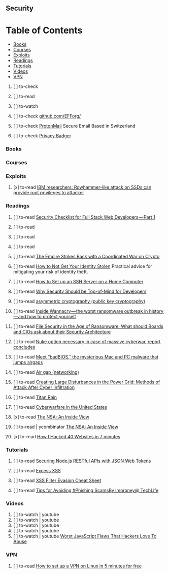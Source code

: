 ## Security

# Table of Contents
<!-- MarkdownTOC depth=4 -->
  - [Books](#books)
  - [Courses](#courses)
  - [Exploits](#exploits)
  - [Readings](#readings)
  - [Tutorials](#tutorials)
  - [Videos](#videos)
  - [VPN](#vpn)
<!-- /MarkdownTOC -->

  1. [ ] to-check []()
  1. [ ] to-read []()
  1. [ ] to-watch []()

  1. [ ] to-check [github.com/EFForg/](https://github.com/EFForg/)
  1. [ ] to-check [ProtonMail](https://protonmail.com/) Secure Email Based
in Switzerland
  1. [ ] to-check [Privacy Badger](https://www.eff.org/privacybadger)

### Books

### Courses

### Exploits

  1. [x] to-read [IBM researchers: Rowhammer-like attack on SSDs can provide root privileges to attacker](http://www.myce.com/news/ibm-researchers-rowhammer-like-attack-ssds-can-provide-root-privileges-attacker-82386/)

### Readings

  1. [ ] to-read [Security Checklist for Full Stack Web Developers — Part 1](https://blog.logrocket.com/security-for-fullstack-web-developers-part-1-a56340283f7c)
  1. [ ] to-read []()
  1. [ ] to-read []()
  1. [ ] to-read []()

  1. [ ] to-read [The Empire Strikes Back with a Coordinated War on Crypto](https://hackernoon.com/the-empire-strikes-back-with-a-coordinated-war-on-crypto-bdd84fd2f854)
  1. [ ] to-read [How to Not Get Your Identity Stolen](https://auth0.com/blog/how-to-not-get-your-identity-stolen/) Practical advice for mitigating your risk of identity theft.
  1. [ ] to-read [How to Set up an SSH Server on a Home Computer](https://dev.to/zduey/how-to-set-up-an-ssh-server-on-a-home-computer)
  1. [ ] to-read [Why Security Should be Top-of-Mind for Developers](https://stackify.com/siem-for-developers/)

  1. [ ] to-read [asymmetric cryptography (public key cryptography)](http://searchsecurity.techtarget.com/definition/asymmetric-cryptography)

  1. [ ] to-read [Inside Wannacry — the worst ransomware outbreak in history — and how to protect yourself](https://medium.freecodecamp.org/inside-the-worst-ransomware-outbreak-in-history-and-how-to-protect-yourself-168e7028a236)

  1. [ ] to-read [File Security in the Age of Ransomware: What should Boards and CIOs ask about their Security Architecture](https://medium.com/all-technology-feeds/file-security-in-the-age-of-ransomware-what-should-boards-and-cios-ask-about-their-security-d2039b3db569)
  1. [ ] to-read [Nuke option necessary in case of massive cyberwar, report concludes](https://www.stripes.com/nuke-option-necessary-in-case-of-massive-cyberwar-report-concludes-1.210515#.WVfiYXXyu00)
  1. [ ] to-read [Meet “badBIOS,” the mysterious Mac and PC malware that jumps airgaps](https://arstechnica.com/security/2013/10/meet-badbios-the-mysterious-mac-and-pc-malware-that-jumps-airgaps/)
  1. [ ] to-read [Air gap (networking)](https://en.wikipedia.org/wiki/Air_gap_%28networking%29)
  1. [ ] to-read [Creating Large Disturbances in the Power Grid: Methods of Attack After Cyber Infiltration](http://www.cs.dartmouth.edu/reports/abstracts/TR2010-668/)
  1. [ ] to-read [Titan Rain](https://en.wikipedia.org/wiki/Titan_Rain)
  1. [ ] to-read [Cyberwarfare in the United States](https://en.wikipedia.org/wiki/Cyberwarfare_in_the_United_States#Cyberwarfare_activities_in_the_U.S.)

  1. [x] to-read [The NSA: An Inside View](https://medium.com/@lorendsr/the-nsa-an-inside-view-e411a174b483)
  1. [ ] to-read | ycombinator [The NSA: An Inside View](https://news.ycombinator.com/item?id=6910687)
  1. [x] to-read [How I Hacked 40 Websites in 7 minutes](https://hackernoon.com/how-i-hacked-40-websites-in-7-minutes-5b4c28bc8824)

### Tutorials

  1. [ ] to-read [Securing Node.js RESTful APIs with JSON Web Tokens](https://medium.freecodecamp.org/securing-node-js-restful-apis-with-json-web-tokens-9f811a92bb52)

  1. [ ] to-read [Excess XSS](https://excess-xss.com/)
  1. [ ] to-read [XSS Filter Evasion Cheat Sheet](https://www.owasp.org/index.php/XSS_Filter_Evasion_Cheat_Sheet)
  1. [ ] to-read [Tips for Avoiding #Phishing ScamsBy lmoroney@ TechLife](http://www.laurencemoroney.com/2017/01/23/tips-for-avoiding-phishing-scams/)

### Videos

  1. [ ] to-watch | youtube []()
  1. [ ] to-watch | youtube []()
  1. [ ] to-watch | youtube []()
  1. [ ] to-watch | youtube []()
  1. [ ] to-watch | youtube [Worst JavaScript Flaws That Hackers Love To Abuse](https://www.youtube.com/watch?v=0dgmeTy7X3I)

### VPN

  1. [ ] to-read [How to set up a VPN on Linux in 5 minutes for free](https://medium.freecodecamp.org/how-to-setup-a-vpn-for-free-or-paid-on-linux-62e1a93d04f3)
